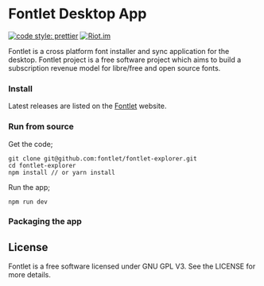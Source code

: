 # Fontlet Desktop App

[![code style: prettier](https://img.shields.io/badge/code_style-prettier-ff69b4.svg?style=flat-square)](https://github.com/prettier/prettier)
[![Riot.im](https://img.shields.io/badge/chat-Riot.im-lightgrey.svg)](https://riot.im/app/#/room/!ZAweBlRCmLHmHrgZek:matrix.org)

Fontlet is a cross platform font installer and sync application for the desktop. Fontlet project is a free software project which aims to build a subscription revenue model for libre/free and open source fonts.


### Install

Latest releases are listed on the [Fontlet](fontlet.app) website.

### Run from source

Get the code;

```
git clone git@github.com:fontlet/fontlet-explorer.git
cd fontlet-explorer
npm install // or yarn install
```

Run the app;

```
npm run dev
```

### Packaging the app

## License
Fontlet is a free software licensed under GNU GPL V3. See the LICENSE for more details.
